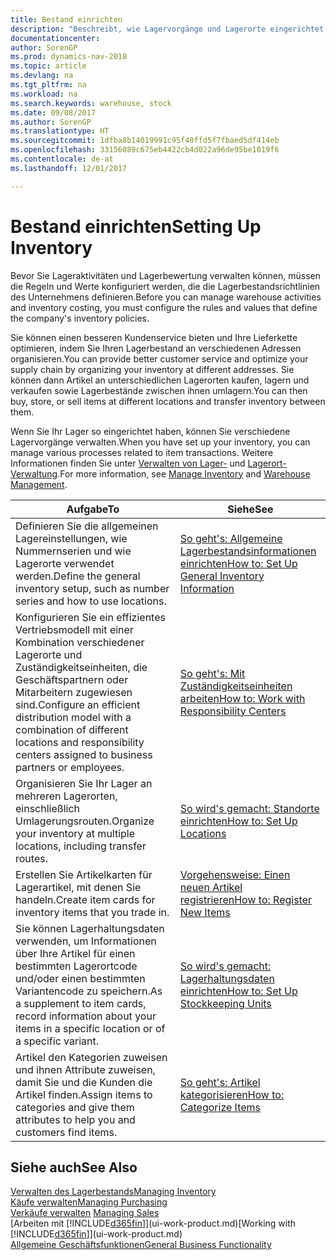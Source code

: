 ```yaml
---
title: Bestand einrichten
description: "Beschreibt, wie Lagervorgänge und Lagerorte eingerichtet werden, einschließlich Umlagerungsrouten und Standorte wie Lagerorte."
documentationcenter: 
author: SorenGP
ms.prod: dynamics-nav-2018
ms.topic: article
ms.devlang: na
ms.tgt_pltfrm: na
ms.workload: na
ms.search.keywords: warehouse, stock
ms.date: 09/08/2017
ms.author: SorenGP
ms.translationtype: HT
ms.sourcegitcommit: 1dfba8b14019991c95f40ffd5f7fbaed5df414eb
ms.openlocfilehash: 33156089c675eb4422cb4d022a96de95be1019f6
ms.contentlocale: de-at
ms.lasthandoff: 12/01/2017

---
```

# <a name="setting-up-inventory"></a><span data-ttu-id="59cd5-103">Bestand einrichten</span><span class="sxs-lookup"><span data-stu-id="59cd5-103">Setting Up Inventory</span></span>
<span data-ttu-id="59cd5-104">Bevor Sie Lageraktivitäten und Lagerbewertung verwalten können, müssen die Regeln und Werte konfiguriert werden, die die Lagerbestandsrichtlinien des Unternehmens definieren.</span><span class="sxs-lookup"><span data-stu-id="59cd5-104">Before you can manage warehouse activities and inventory costing, you must configure the rules and values that define the company's inventory policies.</span></span>

<span data-ttu-id="59cd5-105">Sie können einen besseren Kundenservice bieten und Ihre Lieferkette optimieren, indem Sie Ihren Lagerbestand an verschiedenen Adressen organisieren.</span><span class="sxs-lookup"><span data-stu-id="59cd5-105">You can provide better customer service and optimize your supply chain by organizing your inventory at different addresses.</span></span> <span data-ttu-id="59cd5-106">Sie können dann Artikel an unterschiedlichen Lagerorten kaufen, lagern und verkaufen sowie Lagerbestände zwischen ihnen umlagern.</span><span class="sxs-lookup"><span data-stu-id="59cd5-106">You can then buy, store, or sell items at different locations and transfer inventory between them.</span></span>

<span data-ttu-id="59cd5-107">Wenn Sie Ihr Lager so eingerichtet haben, können Sie verschiedene Lagervorgänge verwalten.</span><span class="sxs-lookup"><span data-stu-id="59cd5-107">When you have set up your inventory, you can manage various processes related to item transactions.</span></span> <span data-ttu-id="59cd5-108">Weitere Informationen finden Sie unter [Verwalten von Lager-](inventory-manage-inventory.md) und [Lagerort-Verwaltung](warehouse-manage-warehouse.md).</span><span class="sxs-lookup"><span data-stu-id="59cd5-108">For more information, see [Manage Inventory](inventory-manage-inventory.md) and [Warehouse Management](warehouse-manage-warehouse.md).</span></span>

| <span data-ttu-id="59cd5-109">Aufgabe</span><span class="sxs-lookup"><span data-stu-id="59cd5-109">To</span></span> | <span data-ttu-id="59cd5-110">Siehe</span><span class="sxs-lookup"><span data-stu-id="59cd5-110">See</span></span> |
| --- | --- |
| <span data-ttu-id="59cd5-111">Definieren Sie die allgemeinen Lagereinstellungen, wie Nummernserien und wie Lagerorte verwendet werden.</span><span class="sxs-lookup"><span data-stu-id="59cd5-111">Define the general inventory setup, such as number series and how to use locations.</span></span> |[<span data-ttu-id="59cd5-112">So geht's: Allgemeine Lagerbestandsinformationen einrichten</span><span class="sxs-lookup"><span data-stu-id="59cd5-112">How to: Set Up General Inventory Information</span></span>](inventory-how-setup-general.md) |
|<span data-ttu-id="59cd5-113">Konfigurieren Sie ein effizientes Vertriebsmodell mit einer Kombination verschiedener Lagerorte und Zuständigkeitseinheiten, die Geschäftspartnern oder Mitarbeitern zugewiesen sind.</span><span class="sxs-lookup"><span data-stu-id="59cd5-113">Configure an efficient distribution model with a combination of different locations and responsibility centers assigned to business partners or employees.</span></span>|[<span data-ttu-id="59cd5-114">So geht's: Mit Zuständigkeitseinheiten arbeiten</span><span class="sxs-lookup"><span data-stu-id="59cd5-114">How to: Work with Responsibility Centers</span></span>](inventory-responsibility-centers.md)|
| <span data-ttu-id="59cd5-115">Organisieren Sie Ihr Lager an mehreren Lagerorten, einschließlich Umlagerungsrouten.</span><span class="sxs-lookup"><span data-stu-id="59cd5-115">Organize your inventory at multiple locations, including transfer routes.</span></span> |[<span data-ttu-id="59cd5-116">So wird's gemacht: Standorte einrichten</span><span class="sxs-lookup"><span data-stu-id="59cd5-116">How to: Set Up Locations</span></span>](inventory-how-register-new-items.md) |
| <span data-ttu-id="59cd5-117">Erstellen Sie Artikelkarten für Lagerartikel, mit denen Sie handeln.</span><span class="sxs-lookup"><span data-stu-id="59cd5-117">Create item cards for inventory items that you trade in.</span></span> |[<span data-ttu-id="59cd5-118">Vorgehensweise: Einen neuen Artikel registrieren</span><span class="sxs-lookup"><span data-stu-id="59cd5-118">How to: Register New Items</span></span>](inventory-how-register-new-items.md) |
|<span data-ttu-id="59cd5-119">Sie können Lagerhaltungsdaten verwenden, um Informationen über Ihre Artikel für einen bestimmten Lagerortcode und/oder einen bestimmten Variantencode zu speichern.</span><span class="sxs-lookup"><span data-stu-id="59cd5-119">As a supplement to item cards, record information about your items in a specific location or of a specific variant.</span></span>|[<span data-ttu-id="59cd5-120">So wird's gemacht: Lagerhaltungsdaten einrichten</span><span class="sxs-lookup"><span data-stu-id="59cd5-120">How to: Set Up Stockkeeping Units</span></span>](inventory-how-to-set-up-stockkeeping-units.md)|
| <span data-ttu-id="59cd5-121">Artikel den Kategorien zuweisen und ihnen Attribute zuweisen, damit Sie und die Kunden die Artikel finden.</span><span class="sxs-lookup"><span data-stu-id="59cd5-121">Assign items to categories and give them attributes to help you and customers find items.</span></span> |[<span data-ttu-id="59cd5-122">So geht's: Artikel kategorisieren</span><span class="sxs-lookup"><span data-stu-id="59cd5-122">How to: Categorize Items</span></span>](inventory-how-categorize-items.md) |

## <a name="see-also"></a><span data-ttu-id="59cd5-123">Siehe auch</span><span class="sxs-lookup"><span data-stu-id="59cd5-123">See Also</span></span>
[<span data-ttu-id="59cd5-124">Verwalten des Lagerbestands</span><span class="sxs-lookup"><span data-stu-id="59cd5-124">Managing Inventory</span></span>](inventory-manage-inventory.md)  
[<span data-ttu-id="59cd5-125">Käufe verwalten</span><span class="sxs-lookup"><span data-stu-id="59cd5-125">Managing Purchasing</span></span>](purchasing-manage-purchasing.md)  
<span data-ttu-id="59cd5-126">[Verkäufe verwalten](sales-manage-sales.md)  </span><span class="sxs-lookup"><span data-stu-id="59cd5-126">[Managing Sales](sales-manage-sales.md)  </span></span>  
<span data-ttu-id="59cd5-127">[Arbeiten mit [!INCLUDE[d365fin](includes/d365fin_md.md)]](ui-work-product.md)</span><span class="sxs-lookup"><span data-stu-id="59cd5-127">[Working with [!INCLUDE[d365fin](includes/d365fin_md.md)]](ui-work-product.md)</span></span>  
[<span data-ttu-id="59cd5-128">Allgemeine Geschäftsfunktionen</span><span class="sxs-lookup"><span data-stu-id="59cd5-128">General Business Functionality</span></span>](ui-across-business-areas.md)

